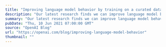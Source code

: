 ```yaml
---
title: "Improving language model behavior by training on a curated dataset"
description: "Our latest research finds we can improve language model behavior with respect to specific behavioral values by fine-tuning on a small, curated dataset."
summary: "Our latest research finds we can improve language model behavior with respect to specific behavioral values by fine-tuning on a small, curated dataset."
pubDate: "Thu, 10 Jun 2021 07:00:00 GMT"
source: "OpenAI Blog"
url: "https://openai.com/blog/improving-language-model-behavior"
thumbnail: ""
---
```


